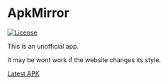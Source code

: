 # ApkMirror

[![License](https://img.shields.io/badge/License-MIT-EBA33C.svg)](https://github.com/DerTyp7214/ApkMirror/MIT_LICENSE)

This is an unofficial app.

<!-- <img src="https://raw.githubusercontent.com/DerTyp7214/ApkMirror/master/app/src/main/res/mipmap-xxxhdpi/ic_launcher.png" width="85" height="85"> -->

It may be wont work if the website changes its style.

[Latest APK](https://github.com/DerTyp7214/ApkMirror/raw/master/app/release/app-release.apk)
